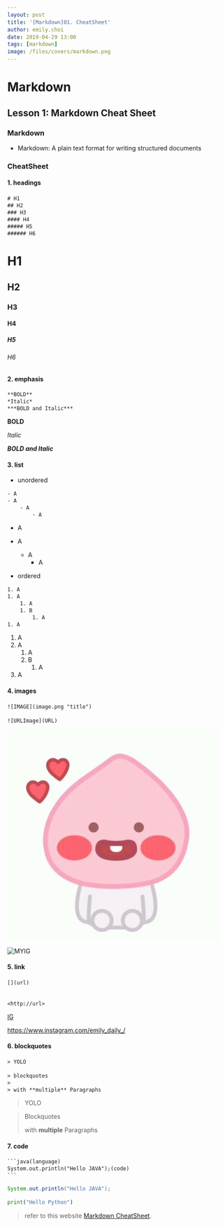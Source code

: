 ```yaml
---
layout: post
title: '[Markdown]01. CheatSheet'
author: emily.choi
date: 2019-04-29 13:00
tags: [markdown]
image: /files/covers/markdown.png
---
```

# Markdown 

## Lesson 1: Markdown Cheat Sheet

### **Markdown**
- Markdown: A plain text format for writing structured documents

### **CheatSheet**

#### 1. headings
 
```
# H1
## H2
### H3
#### H4
##### H5
###### H6
```
# H1
## H2
### H3
#### H4
##### H5
###### H6

#### 2. emphasis
 
```
**BOLD**
*Italic*
***BOLD and Italic***
```
**BOLD** 

*Italic*

***BOLD and Italic***

#### 3. list

 - unordered 
 
```
- A
- A
	- A
		- A
```
- A
- A
	- A
		- A
		
 - ordered 
 
```
1. A
1. A
	1. A
	1. B
		1. A
1. A
```
1. A
1. A
	1. A
	1. B
		1. A
1. A

#### 4. images

```
![IMAGE](image.png "title")
 
![URLImage](URL)
```
![IMAGE](../files/authors/emily.choi.jpg "my")
 
![MYIG](https://scontent-icn1-1.cdninstagram.com/vp/7de1ac7385c82f8db5dfc71e52c6b74a/5D6AB98B/t51.2885-15/e15/11111259_1639308979626133_1734319377_n.jpg?_nc_ht=scontent-icn1-1.cdninstagram.com)

#### 5. link

```
[](url) 


<http://url> 
```
[IG](https://www.instagram.com/emily_daily_/ "my instagram")

<https://www.instagram.com/emily_daily_/> 

#### 6. blockquotes

```
> YOLO

> blockquotes
>
> with **multiple** Paragraphs
```

> YOLO

> Blockquotes
>
> with **multiple** Paragraphs

#### 7. code

	```java(language)
	System.out.println("Hello JAVA");(code)
	```

```java
System.out.println("Hello JAVA");
```

```python
print("Hello Python")
```


> refer to this website [Markdown CheatSheet](https://www.markdownguide.org/cheat-sheet/).

